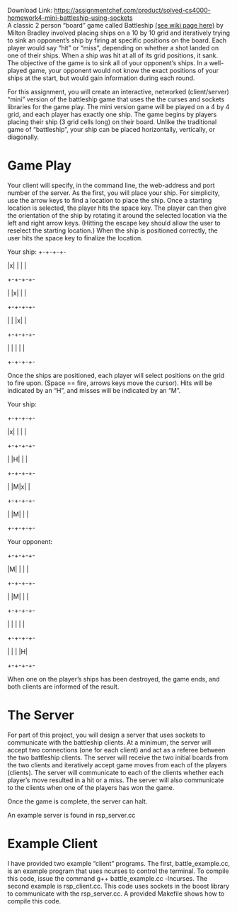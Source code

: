 Download Link: https://assignmentchef.com/product/solved-cs4000-homework4-mini-battleship-using-sockets
<br>
A classic 2 person “board” game called Battleship <a href="https://en.wikipedia.org/wiki/Battleship_(game)">(see wiki page here)</a> by Milton Bradley involved placing ships on a 10 by 10 grid and iteratively trying to sink an opponent’s ship by firing at specific positions on the board. Each player would say “hit” or “miss”, depending on whether a shot landed on one of their ships. When a ship was hit at all of its grid positions, it sank. The objective of the game is to sink all of your opponent’s ships. In a well-played game, your opponent would not know the exact positions of your ships at the start, but would gain information during each round.

For this assignment, you will create an interactive, networked (client/server) “mini” version of the battleship game that uses the the curses and sockets libraries for the game play. The mini version game will be played on a 4 by 4 grid, and each player has exactly one ship. The game begins by players placing their ship (3 grid cells long) on their board. Unlike the traditional game of “battleship”, your ship can be placed horizontally, vertically, or diagonally.

<h1>Game Play</h1>

Your client will specify, in the command line, the web-address and port number of the server. As the first, you will place your ship. For simplicity, use the arrow keys to find a location to place the ship. Once a starting location is selected, the player hits the space key. The player can then give the orientation of the ship by rotating it around the selected location via the left and right arrow keys. (Hitting the escape key should allow the user to reselect the starting location.) When the ship is positioned correctly, the user hits the space key to finalize the location.

Your ship: +-+-+-+-


|x| | | |

+-+-+-+-


| |x| | |

+-+-+-+-


| | |x| |

+-+-+-+-


| | | | |

+-+-+-+-


Once the ships are positioned, each player will select positions on the grid to fire upon. (Space == fire, arrows keys move the cursor). Hits will be indicated by an “H”, and misses will be indicated by an “M”.

Your ship:

+-+-+-+-


|x| | | |

+-+-+-+-


| |H| | |

+-+-+-+-


| |M|x| |

+-+-+-+-


| |M| | |

+-+-+-+-


Your opponent:

+-+-+-+-


|M| | | |

+-+-+-+-


| |M| | |

+-+-+-+-


| | | | |

+-+-+-+-


| | | |H|

+-+-+-+-


When one on the player’s ships has been destroyed, the game ends, and both clients are informed of the result.

<h1>The Server</h1>

For part of this project, you will design a server that uses sockets to communicate with the battleship clients. At a minimum, the server will accept two connections (one for each client) and act as a referee between the two battleship clients. The server will receive the two initial boards from the two clients and iteratively accept game moves from each of the players (clients). The server will communicate to each of the clients whether each player’s move resulted in a hit or a miss. The server will also communicate to the clients when one of the players has won the game.

Once the game is complete, the server can halt.

An example server is found in rsp_server.cc

<h1>Example Client</h1>

I have provided two example “client” programs. The first, battle_example.cc, is an example program that uses ncurses to control the terminal. To compile this code, issue the command g++ battle_example.cc -lncurses. The second example is rsp_client.cc. This code uses sockets in the boost library to communicate with the rsp_server.cc. A provided Makefile shows how to compile this code.
